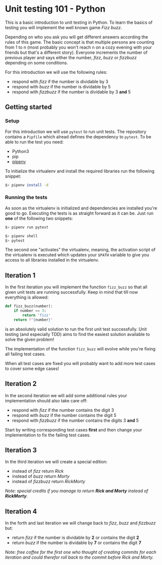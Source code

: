 # Unit testing 101 - Python

This is a basic introduction to unit testing in Python.
To learn the basics of testing you will implement the well known game _Fizz buzz_.

Depending on who you ask you will get different answers according the rules of this game.
The basic concept is that multiple persons are counting from 1 to n (most probably you won't reach n on a cozy evening with your friends but that's a different story).
Everyone increments the number of previous player and says either the number, _fizz_, _buzz_ or _fizzbuzz_ depending on some conditions.

For this introduction we will use the following rules:

- respond with _fizz_ if the number is dividable by 3
- respond with _buzz_ if the number is dividable by 5
- respond with _fizzbuzz_ if the number is dividable by 3 **and** 5

## Getting started

### Setup

For this introduction we will use `pytest` to run unit tests.
The repository contains a `Pipfile` which alread defines the dependency to `pytest`.
To be able to run the test you need:

* Python3
* pip
* [pipenv](https://github.com/pypa/pipenv)

To initialize the virtualenv and install the required libraries run the following snippet:

```bash
$> pipenv install -d
```

### Running the tests

As soon as the virtualenv is initialized and dependencies are installed you're good to go.
Executing the tests is as straight forward as it can be.
Just run **one** of the following two snippets:

```bash
$> pipenv run pytest
```

```bash
$> pipenv shell
$> pytest
```

The second one "activates" the virtualenv, meaning, the activation script of the virtualenv is executed which updates your `$PATH` variable to give you access to all libraries installed in the virtualenv.

## Iteration 1

In the first iteration you will implement the function `fizz_buzz` so that all given unit tests are running successfully.
Keep in mind that till now everything is allowed:

```py
def fizz_buzz(number):
    if number == 3:
        return 'fizz'
    return f"{number}"
```

is an absolutely valid solution to run the first unit test successfully.
Unit testing (and especially TDD) aims to find the easiest solution available to solve the given problem!

The implementation of the function `fizz_buzz` will evolve while you're fixing all failing test cases.

When all test cases are fixed you will probably want to add more test cases to cover some edge cases!

## Iteration 2

In the second iteration we will add some additional rules your implementation should also take care off:

- respond with _fizz_ if the number contains the digit 3
- respond with _buzz_ if the number contains the digit 5
- respond with _fizzbuzz_ if the number contains the digits 3 **and** 5

Start by writing corresponding test cases **first** and then change your implementation to fix the failing test cases.

## Iteration 3

In the third iteration we will create a special edition:

- instead of _fizz_ return _Rick_
- instead of _buzz_ return _Morty_
- instead of _fizzbuzz_ return _RickMorty_

_Note: special credits if you manage to return **Rick and Morty** instead of **RickMorty**._

## Iteration 4

In the forth and last iteration we will change back to _fizz_, _buzz_ and _fizzbuzz_ but:

- return _fizz_ if the number is dividable by **2** or contains the digit **2**
- return _buzz_ if the number is dividable by **7** or contains the digit **7**

_Note: free coffee for the first one who thought of creating commits for each iteration and could therefor roll back to the commit before Rick and Morty._